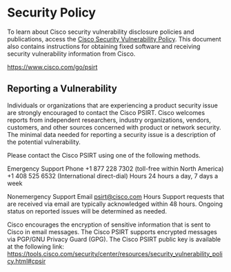 # Security Policy

To learn about Cisco security vulnerability disclosure policies and publications, access the [Cisco Security Vulnerability Policy](https://tools.cisco.com/security/center/resources/security_vulnerability_policy.html). This document also contains instructions for obtaining fixed software and receiving security vulnerability information from Cisco.

https://www.cisco.com/go/psirt

## Reporting a Vulnerability

Individuals or organizations that are experiencing a product security issue are strongly encouraged to contact the Cisco PSIRT. Cisco welcomes reports from independent researchers, industry organizations, vendors, customers, and other sources concerned with product or network security. The minimal data needed for reporting a security issue is a description of the potential vulnerability.

Please contact the Cisco PSIRT using one of the following methods.

Emergency Support
Phone	+1 877 228 7302 (toll-free within North America)  
+1 408 525 6532 (International direct-dial)
Hours	24 hours a day, 7 days a week
 

Nonemergency Support
Email	psirt@cisco.com
Hours	Support requests that are received via email are typically acknowledged within 48 hours. Ongoing status on reported issues will be determined as needed.
 

Cisco encourages the encryption of sensitive information that is sent to Cisco in email messages. The Cisco PSIRT supports encrypted messages via PGP/GNU Privacy Guard (GPG). The Cisco PSIRT public key is available at the following link:  https://tools.cisco.com/security/center/resources/security_vulnerability_policy.html#cpsir



